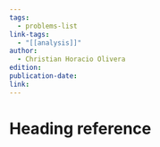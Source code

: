```yaml
---
tags:
  - problems-list
link-tags:
  - "[[analysis]]"
author:
  - Christian Horacio Olivera
edition: 
publication-date: 
link:
---
```

# Heading reference
##


